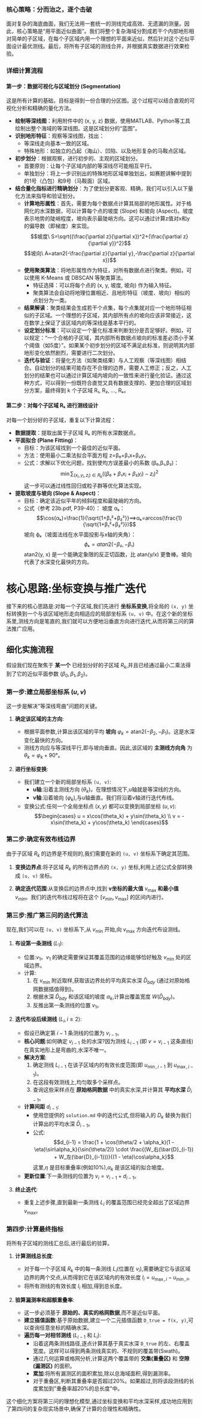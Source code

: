 ### 核心策略：分而治之，逐个击破
面对复杂的海底曲面，我们无法用一套统一的测线完成高效、无遗漏的测量。因此，核心策略是“用平面近似曲面”。我们将整个复杂海域分割成若干个内部地形相对简单的子区域，在每个子区域内用一个理想的平面来近似，然后针对这个近似平面设计最优测线。最后，将所有子区域的测线合并，并根据真实数据进行效果检验。

### 详细计算流程
#### 第一步：数据可视化与区域划分 (Segmentation)
这是所有计算的基础，目标是得到一份合理的分区图。这个过程可以结合直观的可视化分析和精确的量化方法。
- **绘制等深线图**：利用附件中的 (x, y, z) 数据，使用MATLAB、Python等工具绘制出整个海域的等深线图。这是区域划分的“蓝图”。
- **识别地形特征**：观察等深线图，找出：
    - 等深线走向基本一致的区域。
    - 特殊地形：如独立的凸起（海山）、凹陷、以及地形复杂的马鞍点区域。
- **初步划分**：根据观察，进行初步的、主观的区域划分。
    - 首要原则：让每个子区域内部的等深线尽可能相互平行。
    - 单独划分：将上一步识别出的特殊地形区域单独划出，如赛题讲解中提到的1号（凸包）和9号（马鞍面）区域。
- **结合量化指标进行精确划分**：为了使划分更客观、精确，我们可以引入以下量化方法来指导和验证划分。
    - **计算地形属性**：首先，需要为每个数据点计算其局部的地形属性。对于格网化的水深数据，可以计算每个点的坡度 (Slope) 和坡向 (Aspect)。坡度表示地势的陡峭程度，坡向表示最陡峭方向。这可以通过计算z值对x和y的偏导数（即梯度）来实现。
    $$坡度\ S=\sqrt{(\frac{\partial z}{\partial x})^2+(\frac{\partial z}{\partial y})^2}$$
    $$坡向\ A=atan2(-\frac{\partial z}{\partial y},-\frac{\partial z}{\partial x})$$
    - **使用聚类算法**：将地形属性作为特征，对所有数据点进行聚类。例如，可以使用 K-Means 或 DBSCAN 等聚类算法。
        - 特征选择：可以将每个点的 (x, y, 坡度, 坡向) 作为输入特征。
        - 聚类算法会自动将地理位置相近、且地形特征（坡度、坡向）相似的点划分为一类。
    - **结果解读**：聚类结果会生成若干个点集，每个点集就对应一个地形特征相似的子区域。一个理想的子区域，其内部所有点的坡向应该非常接近，这在数学上保证了该区域内的等深线是基本平行的。
    - **设定划分标准**：可以设定一个量化标准来判断划分是否足够好。例如，可以规定：“一个合格的子区域，其内部所有数据点坡向的标准差必须小于某个阈值（如5度）”。如果某个初步划分的区域不满足此标准，则说明其内部地形变化依然剧烈，需要进行二次划分。
    - **迭代与验证**：将量化方法（如聚类结果）与人工观察（等深线图）相结合。自动划分的结果可能存在不合理的边界，需要人工修正；反之，人工划分的结果也可以通过计算区域内坡向的一致性来进行量化验证。通过这种方式，可以得到一份既符合直觉又具有数据支撑的、更加合理的区域划分方案，最终得到 k 个子区域 R₁, R₂, ..., Rₖ。

#### 第二步：对每个子区域 Rₖ 进行测线设计
对每一个划分好的子区域，重复以下计算流程：
- **数据提取**：提取出属于子区域 Rₖ 的所有水深数据点。
- **平面拟合 (Plane Fitting)**：
    - 目标：为该区域找到一个最佳的近似平面。
    - 方法：使用最小二乘法拟合平面方程 z=β₀+β₁x+β₂y。
    - 公式：求解以下优化问题，找到使均方误差最小的系数 (β₀,β₁,β₂)：
    $$\min\sum_{(x_i,y_i,z_i)\in R_k}((β₀+β₁x_i+β₂y_i)−z_i)^2$$
    这一步可以通过线性回归或粒子群等优化算法实现。
- **提取坡度与坡向 (Slope & Aspect)**：
    - 目标：确定该近似平年的倾斜程度和最陡峭的方向。
    - 公式（参考 23b.pdf, P39-40）：
    坡度 αₖ：
    $$\cos(αₖ)=\frac{1}{\sqrt{1+β₁²+β₂²}}⟹αₖ=arccos(\frac{1}{\sqrt{1+β₁²+β₂²}})$$
    坡向 ϕₖ（坡面法线在水平面投影与x轴的夹角）：
    $$ϕₖ=atan2(−β₂,−β₁)$$
    atan2(y, x) 是一个能确定象限的反正切函数，比 atan(y/x) 更鲁棒。坡向代表了水深变化最快的方向。


# 核心思路:坐标变换与推广迭代
接下来的核心思路是:对每一个子区域,我们先进行 **坐标系变换**,将全局的 `(x, y)` 坐标转换到一个与该区域地形走向相适应的局部坐标系 `(u, v)` 中。在这个新的坐标系里,测线方向是笔直的,我们就可以方便地沿垂直方向进行迭代,从而将第三问的算法推广应用。

## 细化实施流程

假设我们现在聚焦于 **某一个** 已经划分好的子区域 $R_k$,并且已经通过最小二乘法得到了它的近似平面参数 $(\beta_0, \beta_1, \beta_2)$。

### 第一步:建立局部坐标系 $(u, v)$

这一步是解决"等深线弯曲"问题的关键。

1. **确定该区域的主方向**:
   * 根据平面参数,计算出该区域的平均 **坡向** $\varphi_k = \text{atan2}(-\beta_2, -\beta_1)$。这是水深变化最快的方向。
   * 测线方向应与等深线平行,即与坡向垂直。因此,该区域的 **主测线方向角** 为 $\theta_k = \varphi_k + 90°$。

2. **进行坐标变换**:
   * 我们建立一个新的局部坐标系 `(u, v)`:
     * **u轴**:沿着主测线方向 $(\theta_k)$。在理想情况下,u轴就是等深线的方向。
     * **v轴**:沿着坡向 $(\varphi_k)$,与u轴垂直。我们将沿着v轴进行迭代布线。
   * 变换公式:任何一个全局坐标点 $(x, y)$ 都可以变换到局部坐标 $(u, v)$:
     $$\begin{cases}
     u = x\cos(\theta_k) + y\sin(\theta_k) \\
     v = -x\sin(\theta_k) + y\cos(\theta_k)
     \end{cases}$$

### 第二步:确定有效布线边界

由于子区域 $R_k$ 的边界是不规则的,我们需要在新的 `(u, v)` 坐标系下确定其范围。

1. **变换边界点**:将子区域 $R_k$ 的所有边界点的 `(x, y)` 坐标,利用上述公式全部转换成 `(u, v)` 坐标。

2. **确定迭代范围**:从变换后的边界点中,找到 **v坐标的最大值** $v_{\max}$ **和最小值** $v_{\min}$。我们的迭代布线过程将在这个 $[v_{\min}, v_{\max}]$ 的区间内进行。

### 第三步:推广第三问的迭代算法

现在,我们可以在 `(u, v)` 坐标系下,从 $v_{\min}$ 开始,向 $v_{\max}$ 方向迭代布设测线。

1. **布设第一条测线** ($L_1$):
   * 位置:$v_1$。$v_1$ 的确定需要保证其覆盖范围的边缘能够恰好触及 $v_{\min}$ 处的区域边界。
   * 计算:
     1. 在 $v_{\min}$ 附近取样,获取该边界处的平均真实水深 $\bar{D}_{bdy}$ (通过对原始格网数据插值得到)。
     2. 根据水深 $\bar{D}_{bdy}$ 和该区域的坡度 $\alpha_k$,计算出覆盖宽度 $W(\bar{D}_{bdy})$。
     3. 反推出第一条测线的位置 $v_1$。

2. **迭代布设后续测线** ($L_i, i \geq 2$):
   * 假设已确定第 $i-1$ 条测线的位置为 $v_{i-1}$。
   * **核心问题**:如何确定 $v_{i-1}$ 处的水深?因为测线 $L_{i-1}$ (即 $v = v_{i-1}$ 这条直线) 在真实地形上是弯曲的,水深不唯一。
   * **解决方案**:
     1. 确定测线 $L_{i-1}$ 在该子区域内的有效长度范围(即 $u_{\min,i-1}$ 到 $u_{\max,i-1}$)。
     2. 在这段有效测线上,均匀取多个采样点。
     3. 查询这些采样点在 **原始格网数据** 中的真实水深,并计算其 **平均水深** $\bar{D}_{i-1}$。
   * **计算间距** $d_{i-1}$:
     * 使用您提供的 `solution.md` 中的迭代公式,但将输入的 $D_k$ 替换为我们计算出的平均水深 $\bar{D}_{i-1}$。
     * 公式:
       $$d_{i-1} = \frac{1 + \cos(\theta/2 + \alpha_k)(1 - \eta)\sin\alpha_k}{\sin(\theta/2)} \cdot \frac{(W_右(\bar{D}_{i-1}) + W_左(\bar{D}_{i-1}))}{(1 - \eta)\cos\alpha_k}$$
       这里,$\eta$ 是目标重叠率(例如10%),$\alpha_k$ 是该区域的拟合坡度。
   * **更新位置**:下一条测线的位置为 $v_i = v_{i-1} + d_{i-1}$。

3. **终止迭代**:
   * 重复上述步骤,直到最新一条测线 $L_i$ 的覆盖范围已经完全超出了区域边界 $v_{\max}$。

### 第四步:计算最终指标

将所有子区域的测线汇总后,进行最后的验算。

1. **计算测线总长度**:
   * 对于每一个子区域 $R_k$ 中的每一条测线 $L_i$(位置在 $v_i$),需要确定它与该区域边界的两个交点,从而得到它在该区域内的有效长度 $l_i = u_{\max,i} - u_{\min,i}$。
   * 将所有测线的有效长度 $l_i$ 相加,得到总长度。

2. **验算漏测率和超额重叠率**:
   * 这一步必须基于 **原始的、真实的格网数据**,而不是近似平面。
   * **建立插值函数**:基于原始数据,建立一个二元插值函数 `D_true = f(x, y)`,可以查询任意坐标的精确水深。
   * **遍历每一对相邻测线** ($L_{i-1}$ 和 $L_i$):
     * 沿着这两条测线路径,逐点计算其基于真实水深 `D_true` 的左、右覆盖宽度。这样可以得到两条测线真实的、不规则的覆盖带(Swath)。
     * 通过几何运算或格网分析,计算这两个覆盖带的 **交集(重叠区)** 和 **空隙(漏测区)** 的面积。
     * **累加**:将所有漏测区的面积累加,除以总海域面积,得到漏测率。
     * 对于重叠区,判断其重叠率是否超过20%。如果超过,则将该段测线的长度累加到"重叠率超20%的总长度"中。

这个细化方案将第三问的理想化模型,通过坐标变换和平均水深采样,成功地应用到了第四问的复杂现实场景中,确保了计算的合理性和精确性。